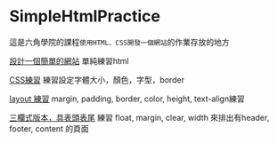 # SimpleHtmlPractice
這是六角學院的課程`使用HTML、CSS開發一個網站`的作業存放的地方

[設計一個簡單的網站](https://yulin0629.github.io/SimpleHtmlPractice/)
單純練習html

[CSS練習](https://yulin0629.github.io/SimpleHtmlPractice/css%E4%BD%9C%E6%A5%AD.html)
練習設定字體大小，顏色，字型，border

[layout 練習](https://yulin0629.github.io/SimpleHtmlPractice/layout%E4%BD%9C%E6%A5%AD.html)
margin, padding, border, color, height, text-align練習

[三欄式版本，具表頭表尾](https://yulin0629.github.io/SimpleHtmlPractice/%E8%A1%A8%E9%A0%AD%E8%A1%A8%E5%B0%BE%E4%B8%89%E6%AC%84%E5%BC%8F%E7%B6%B2%E9%A0%81.html)
練習 float, margin, clear, width 來排出有header, footer, content 的頁面


